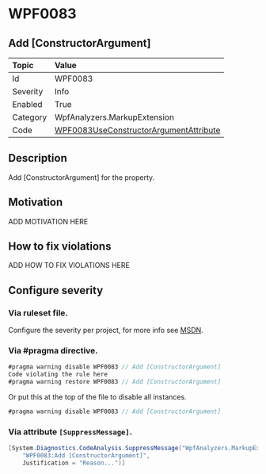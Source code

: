 # WPF0083
## Add [ConstructorArgument]

| Topic    | Value
| :--      | :--
| Id       | WPF0083
| Severity | Info
| Enabled  | True
| Category | WpfAnalyzers.MarkupExtension
| Code     | [WPF0083UseConstructorArgumentAttribute](https://github.com/DotNetAnalyzers/WpfAnalyzers/blob/master/WpfAnalyzers/WPF0083UseConstructorArgumentAttribute.cs)

## Description

Add [ConstructorArgument] for the property.

## Motivation

ADD MOTIVATION HERE

## How to fix violations

ADD HOW TO FIX VIOLATIONS HERE

<!-- start generated config severity -->
## Configure severity

### Via ruleset file.

Configure the severity per project, for more info see [MSDN](https://msdn.microsoft.com/en-us/library/dd264949.aspx).

### Via #pragma directive.
```C#
#pragma warning disable WPF0083 // Add [ConstructorArgument]
Code violating the rule here
#pragma warning restore WPF0083 // Add [ConstructorArgument]
```

Or put this at the top of the file to disable all instances.
```C#
#pragma warning disable WPF0083 // Add [ConstructorArgument]
```

### Via attribute `[SuppressMessage]`.

```C#
[System.Diagnostics.CodeAnalysis.SuppressMessage("WpfAnalyzers.MarkupExtension", 
    "WPF0083:Add [ConstructorArgument]", 
    Justification = "Reason...")]
```
<!-- end generated config severity -->